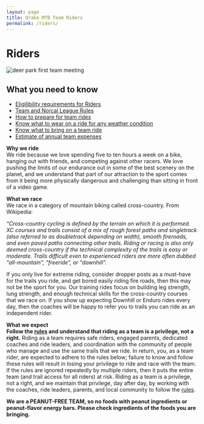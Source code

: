 ```yaml
---
layout: page
title: Drake MTB Team Riders
permalink: /riders/
---
```

# Riders

![deer park first team meeting]({{site.baseurl}}/images/deerpark.jpg)

## What you need to know ##

* [Eligilibility requirements for Riders]({{site.baseurl}}/eligibility)
* [Team and Norcal League Rules]({{site.baseurl}}/rules)
* [How to prepare for team rides]({{site.baseurl}}/practices)
* [Know what to wear on a ride for any weather condition]({{site.baseurl}}/images/what_to_wear_v2.pdf)
* [Know what to bring on a team ride]({{site.baseurl}}/images/what_to_bring.jpg)
* [Estimate of annual team expenses]({{site.baseurl}}/expenses)


**Why we ride**  
We ride because we love spending five to ten hours a week on a bike, hanging out with friends, and competing against other racers.  We love pushing the limits of our endurance out in some of the best scenery on the planet, and we understand that part of our attraction to the sport comes from it being more physically dangerous and challenging than sitting in front of a video game.

**What we race**  
We race in a category of mountain biking called cross-country.  From Wikipedia:  

*“Cross-country cycling is defined by the terrain on which it is performed. XC courses and trails consist of a mix of rough forest paths and singletrack (also referred to as doubletrack depending on width), smooth fireroads, and even paved paths connecting other trails. Riding or racing is also only deemed cross-country if the technical complexity of the trails is easy or moderate. Trails difficult even to experienced riders are more often dubbed "all-mountain", "freeride", or "downhill".*

If you only live for extreme riding, consider dropper posts as a must-have for the trails you ride, and get bored easily riding fire roads, then this may not be the sport for you.  Our training rides focus on building leg strength, lung strength, and enough technical skills for the cross-country courses that we race on.  If you show up expecting Downhill or Enduro rides every day, then the coaches will be happy to refer you to trails you can ride as an independent rider.

**What we expect**  
**Follow the [rules]({{site.baseurl}}/rules) and understand that riding as a team is a privilege, not a right.** Riding as a team requires safe riders, engaged parents, dedicated coaches and ride leaders, and coordination with the community of people who manage and use the same trails that we ride.  In return, you, as a team rider, are expected to adhere to the rules below; failure to know and follow these rules will result in losing your privilege to ride and race with the team.  If the rules are ignored repeatedly by multiple riders, then it puts the entire team (and trail access for all riders) at risk.  Riding as a team is a privilege, not a right, and we maintain that privilege, day after day, by working with the coaches, ride leaders, parents, and local community to follow the [rules]({{site.baseurl}}/rules).


**We are a PEANUT-FREE TEAM, so no foods with peanut ingredients or peanut-flavor energy bars. Please check ingredients of the foods you are bringing.**
